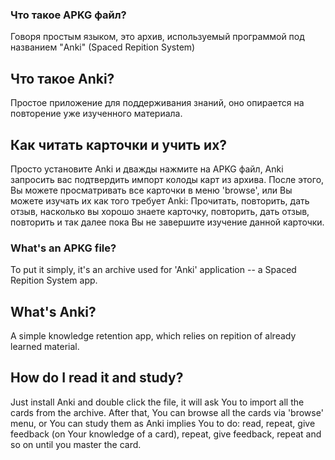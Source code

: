 ### Что такое APKG файл?
Говоря простым языком, это архив, используемый программой под названием "Anki" (Spaced Repition System)
## Что такое Anki?
Простое приложение для поддерживания знаний, оно опирается на повторение уже изученного материала.
## Как читать карточки и учить их?
Просто установите Anki и дважды нажмите на APKG файл, Anki запросить вас подтвердить импорт колоды карт из архива.
После этого, Вы можете просматривать все карточки в меню 'browse', или Вы можете изучать их как того требует Anki:
Прочитать, повторить, дать отзыв, насколько вы хорошо знаете карточку, повторить, дать отзыв, повторить и так далее пока Вы не завершите изучение данной карточки.

### What's an APKG file?
To put it simply, it's an archive used for 'Anki' application -- a Spaced Repition System app.
## What's Anki?
A simple knowledge retention app, which relies on repition of already learned material.
## How do I read it and study?
Just install Anki and double click the file, it will ask You to import all the cards from the archive.
After that, You can browse all the cards via 'browse' menu, or You can study them as Anki implies You to do:
read, repeat, give feedback (on Your knowledge of a card), repeat, give feedback, repeat and so on until you master the card.
